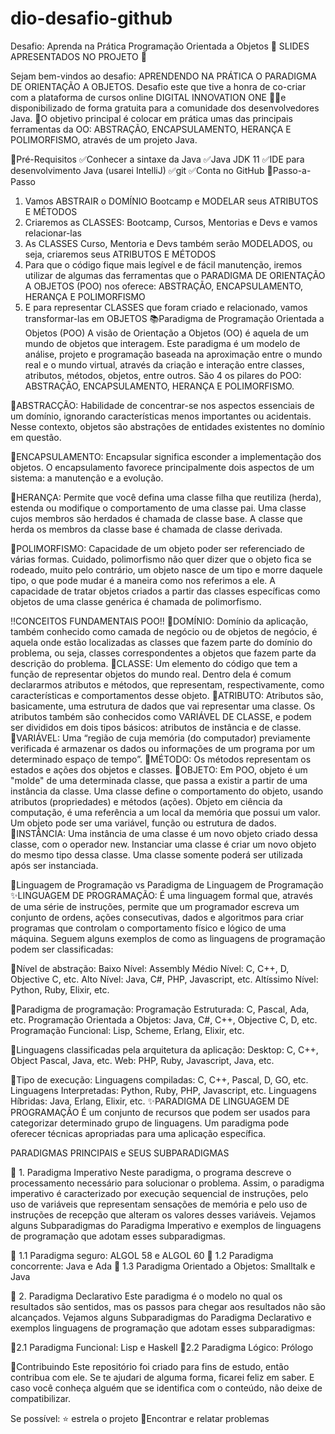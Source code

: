 # dio-desafio-github

Desafio: Aprenda na Prática Programação Orientada a Objetos
📜 SLIDES APRESENTADOS NO PROJETO 📜

Sejam bem-vindos ao desafio: APRENDENDO NA PRÁTICA O PARADIGMA DE ORIENTAÇÃO A OBJETOS.
Desafio este que tive a honra de co-criar com a plataforma de cursos online DIGITAL INNOVATION ONE 💛🧡e disponibilizado de forma gratuita para a comunidade dos desenvolvedores Java.
💎O objetivo principal é colocar em prática umas das principais ferramentas da OO: ABSTRAÇÃO, ENCAPSULAMENTO, HERANÇA E POLIMORFISMO, através de um projeto Java.

🛑Pré-Requisitos
✅Conhecer a sintaxe da Java
✅Java JDK 11
✅IDE para desenvolvimento Java (usarei IntelliJ)
✅git
✅Conta no GitHub
👣Passo-a-Passo
1. Vamos ABSTRAIR o DOMÍNIO Bootcamp e MODELAR seus ATRIBUTOS E MÉTODOS
2. Criaremos as CLASSES: Bootcamp, Cursos, Mentorias e Devs e vamos relacionar-las
3. As CLASSES Curso, Mentoria e Devs também serão MODELADOS, ou seja, criaremos seus ATRIBUTOS E MÉTODOS
4. Para que o código fique mais legível e de fácil manutenção, iremos utilizar de algumas das ferramentas que o PARADIGMA DE ORIENTAÇÃO A OBJETOS (POO) nos oferece: ABSTRAÇÃO, ENCAPSULAMENTO, HERANÇA E POLIMORFISMO
5. E para representar CLASSES que foram criado e relacionado, vamos transformar-las em OBJETOS
📚Paradigma de Programação Orientada a Objetos (POO)
A visão de Orientação a Objetos (OO) é aquela de um mundo de objetos que interagem.
Este paradigma é um modelo de análise, projeto e programação baseada na aproximação entre o mundo real e o mundo virtual, através da criação e interação entre classes, atributos, métodos, objetos, entre outros.
São 4 os pilares do POO: ABSTRAÇÃO, ENCAPSULAMENTO, HERANÇA E POLIMORFISMO.

🔺ABSTRACÇÃO:
Habilidade de concentrar-se nos aspectos essenciais de um domínio, ignorando características menos importantes ou acidentais. Nesse contexto, objetos são abstrações de entidades existentes no domínio em questão.

🔺ENCAPSULAMENTO:
Encapsular significa esconder a implementação dos objetos. O encapsulamento favorece principalmente dois aspectos de um sistema: a manutenção e a evolução.

🔺HERANÇA:
Permite que você defina uma classe filha que reutiliza (herda), estenda ou modifique o comportamento de uma classe pai. Uma classe cujos membros são herdados é chamada de classe base. A classe que herda os membros da classe base é chamada de classe derivada.

🔺POLIMORFISMO:
Capacidade de um objeto poder ser referenciado de várias formas. Cuidado, polimorfismo não quer dizer que o objeto fica se rodeado, muito pelo contrário, um objeto nasce de um tipo e morre daquele tipo, o que pode mudar é a maneira como nos referimos a ele. A capacidade de tratar objetos criados a partir das classes específicas como objetos de uma classe genérica é chamada de polimorfismo.


‼️CONCEITOS FUNDAMENTAIS POO‼️
🔻DOMÍNIO:
Domínio da aplicação, também conhecido como camada de negócio ou de objetos de negócio, é aquela onde estão localizadas as classes que fazem parte do domínio do problema, ou seja, classes correspondentes a objetos que fazem parte da descrição do problema.
🔻CLASSE:
Um elemento do código que tem a função de representar objetos do mundo real. Dentro dela é comum declararmos atributos e métodos, que representam, respectivamente, como características e comportamentos desse objeto.
🔻ATRIBUTO:
Atributos são, basicamente, uma estrutura de dados que vai representar uma classe. Os atributos também são conhecidos como VARIÁVEL DE CLASSE, e podem ser divididos em dois tipos básicos: atributos de instância e de classe.
🔻VARIÁVEL:
Uma “região de cuja memória (do computador) previamente verificada é armazenar os dados ou informações de um programa por um determinado espaço de tempo”.
🔻MÉTODO:
Os métodos representam os estados e ações dos objetos e classes.
🔻OBJETO:
Em POO, objeto é um "molde" de uma determinada classe, que passa a existir a partir de uma instância da classe. Uma classe define o comportamento do objeto, usando atributos (propriedades) e métodos (ações). Objeto em ciência da computação, é uma referência a um local da memória que possui um valor. Um objeto pode ser uma variável, função ou estrutura de dados.
🔻INSTÂNCIA:
Uma instância de uma classe é um novo objeto criado dessa classe, com o operador new. Instanciar uma classe é criar um novo objeto do mesmo tipo dessa classe. Uma classe somente poderá ser utilizada após ser instanciada.

🧮Linguagem de Programação vs Paradigma de Linguagem de Programação
✨LINGUAGEM DE PROGRAMAÇÃO:
É uma linguagem formal que, através de uma série de instruções, permite que um programador escreva um conjunto de ordens, ações consecutivas, dados e algoritmos para criar programas que controlam o comportamento físico e lógico de uma máquina.
Seguem alguns exemplos de como as linguagens de programação podem ser classificadas:

🔺Nível de abstração:
Baixo Nível: Assembly
Médio Nível: C, C++, D, Objective C, etc.
Alto Nível: Java, C#, PHP, Javascript, etc.
Altíssimo Nível: Python, Ruby, Elixir, etc.

🔺Paradigma de programação:
Programação Estruturada: C, Pascal, Ada, etc.
Programação Orientada a Objetos: Java, C#, C++, Objective C, D, etc.
Programação Funcional: Lisp, Scheme, Erlang, Elixir, etc.

🔺Linguagens classificadas pela arquitetura da aplicação:
Desktop: C, C++, Object Pascal, Java, etc.
Web: PHP, Ruby, Javascript, Java, etc.

🔺Tipo de execução:
Linguagens compiladas: C, C++, Pascal, D, GO, etc.
Linguagens Interpretadas: Python, Ruby, PHP, Javascript, etc.
Linguagens Híbridas: Java, Erlang, Elixir, etc.
✨PARADIGMA DE LINGUAGEM DE PROGRAMAÇÃO
É um conjunto de recursos que podem ser usados ​​para categorizar determinado grupo de linguagens. Um paradigma pode oferecer técnicas apropriadas para uma aplicação específica.

PARADIGMAS PRINCIPAIS e SEUS SUBPARADIGMAS

🔸 1. Paradigma Imperativo
Neste paradigma, o programa descreve o processamento necessário para solucionar o problema. Assim, o paradigma imperativo é caracterizado por execução sequencial de instruções, pelo uso de variáveis ​​que representam sensações de memória e pelo uso de instruções de recepção que alteram os valores desses variáveis.
Vejamos alguns Subparadigmas do Paradigma Imperativo e exemplos de linguagens de programação que adotam esses subparadigmas.

🔸 1.1 Paradigma seguro: ALGOL 58 e ALGOL 60
🔸 1.2 Paradigma concorrente: Java e Ada
🔸 1.3 Paradigma Orientado a Objetos: Smalltalk e Java

🔹 2. Paradigma Declarativo
Este paradigma é o modelo no qual os resultados são sentidos, mas os passos para chegar aos resultados não são alcançados.
Vejamos alguns Subparadigmas do Paradigma Declarativo e exemplos linguagens de programação que adotam esses subparadigmas:

🔹2.1 Paradigma Funcional: Lisp e Haskell
🔹2.2 Paradigma Lógico: Prólogo

🤝Contribuindo
Este repositório foi criado para fins de estudo, então contribua com ele.
Se te ajudari de alguma forma, ficarei feliz em saber. E caso você conheça alguém que se identifica com o conteúdo, não deixe de compatibilizar.

Se possível:
⭐️ estrela o projeto
🐛Encontrar e relatar problemas
